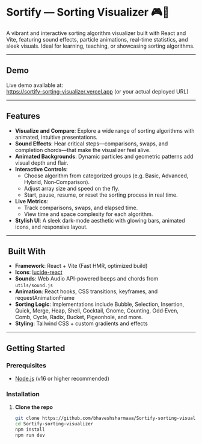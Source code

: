 # Sortify — Sorting Visualizer 🎮🔢

A vibrant and interactive sorting algorithm visualizer built with React and Vite, featuring sound effects, particle animations, real-time statistics, and sleek visuals. Ideal for learning, teaching, or showcasing sorting algorithms.

---

## Demo

Live demo available at:  
https://sortify-sorting-visualizer.vercel.app (or your actual deployed URL)

---

## Features

- **Visualize and Compare**: Explore a wide range of sorting algorithms with animated, intuitive presentations.
- **Sound Effects**: Hear critical steps—comparisons, swaps, and completion chords—that make the visualizer feel alive.
- **Animated Backgrounds**: Dynamic particles and geometric patterns add visual depth and flair.
- **Interactive Controls**:
  - Choose algorithm from categorized groups (e.g. Basic, Advanced, Hybrid, Non‑Comparison).
  - Adjust array size and speed on the fly.
  - Start, pause, resume, or reset the sorting process in real time.
- **Live Metrics**:
  - Track comparisons, swaps, and elapsed time.
  - View time and space complexity for each algorithm.
- **Stylish UI**: A sleek dark-mode aesthetic with glowing bars, animated icons, and responsive layout.

---

## ​ Built With

- **Framework**: React + Vite (Fast HMR, optimized build)
- **Icons**: [lucide-react](https://lucide.dev)
- **Sounds**: Web Audio API-powered beeps and chords from `utils/sound.js`
- **Animation**: React hooks, CSS transitions, keyframes, and requestAnimationFrame
- **Sorting Logic**: Implementations include Bubble, Selection, Insertion, Quick, Merge, Heap, Shell, Cocktail, Gnome, Counting, Odd‑Even, Comb, Cycle, Radix, Bucket, Pigeonhole, and more.
- **Styling**: Tailwind CSS + custom gradients and effects

---

## Getting Started

### Prerequisites

- [Node.js](https://nodejs.org/) (v16 or higher recommended)

### Installation

1. **Clone the repo**

   ```bash
   git clone https://github.com/bhaveshsharmaaa/Sortify-sorting-visualizer.git
   cd Sortify-sorting-visualizer
   npm install
   npm run dev

   ```
